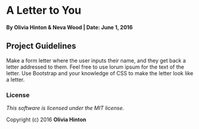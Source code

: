 # A Letter to You

#### By Olivia Hinton & Neva Wood | Date: June 1, 2016

## Project Guidelines

Make a form letter where the user inputs their name, and they get back a letter addressed to them. Feel free to use lorum ipsum for the text of the letter. Use Bootstrap and your knowledge of CSS to make the letter look like a letter.

### License

*This software is licensed under the MIT license.*

Copyright (c) 2016 **Olivia Hinton**
